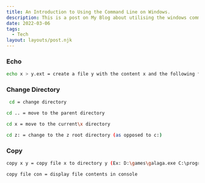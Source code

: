 ```yaml
---
title: An Introduction to Using the Command Line on Windows.
description: This is a post on My Blog about utilising the windows command line.
date: 2022-03-06
tags:
  - Tech
layout: layouts/post.njk
---
```

### Echo

```bash
echo x > y.ext = create a file y with the content x and the following format .ext
```

### Change Directory

```bash
 cd = change directory
```

```bash
cd .. = move to the parent directory
```

```bash
cd x = move to the current\x directory
```

```bash
cd z: = change to the z root directory (as opposed to c:)
```

### Copy

```bash
copy x y = copy file x to directory y (Ex: D:\games\galaga.exe C:\programs[\awesome.exe]), [] = optional
```

```bash
copy file con = display file contents in console
```
